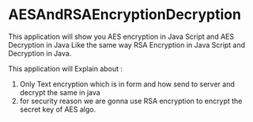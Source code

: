 # AESAndRSAEncryptionDecryption
This application will show you AES encryption in Java Script and AES Decryption in Java
Like the same way RSA Encryption in Java Script and Decryption in Java.

This application will Explain about :
1. Only Text encryption which is in form and how send to server and decrypt the same in java
2. for security reason we are gonna use RSA encryption to encrypt the secret key of AES algo.
